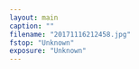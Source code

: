 ```yaml
---
layout: main
caption: ""
filename: "20171116212458.jpg"
fstop: "Unknown"
exposure: "Unknown"
---
```

